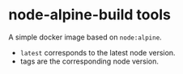 # node-alpine-build tools

A simple docker image based on `node:alpine`.

* `latest` corresponds to the latest node version.
* tags are the corresponding node version.